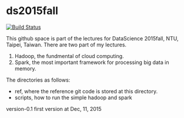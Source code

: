 
# ds2015fall
[![Build Status](https://travis-ci.org/owenchen/ds2015fall.svg)](https://travis-ci.org/owenchen/ds2015fall)

This github space is part of the lectures for DataScience 2015fall, NTU, Taipei, Taiwan. There are two part of my lectures.
1) Hadoop, the fundmental of cloud computing.
2) Spark, the most important framework for processing big data in memory.

The directories as follows:
- ref, where the reference git code is stored at this directory.
- scripts, how to run the simple hadoop and spark

version-0.1 first version at Dec, 11, 2015
